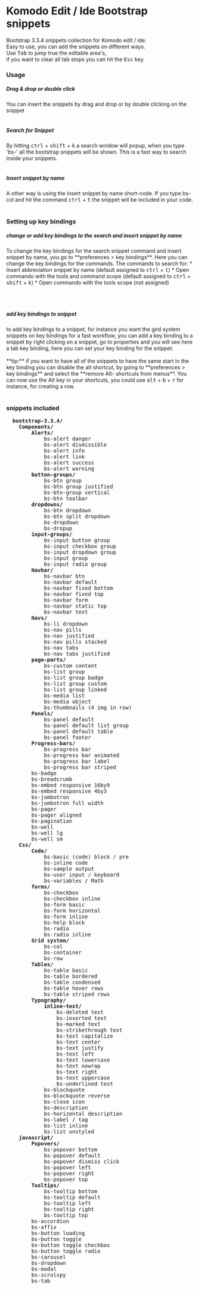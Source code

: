Komodo Edit / Ide Bootstrap snippets
=========================

Bootstrap 3.3.4 snippets collection for Komodo edit / ide.   
Easy to use, you can add the snippets on different ways.
<br>
Use <kbd>Tab</kbd> to jump true the editable area's,  
if you want to clear all tab stops you can hit the <kbd>Esc</kbd> key.

<h3>Usage</h3>
<h5>Drag & drop or double click</h5>
You can insert the snippets by drag and drop or by double clicking on the snippet
<br><br>
<h5>Search for Snippet</h5>
By hitting <kbd>ctrl</kbd> + <kbd>shift</kbd> + <kbd>k</kbd> a search window will popup, when you type 'bs-' all the bootstrap snippets will be shown.
This is a fast way to search inside your snippets.
<br><br>
<h5>Insert snippet by name</h5>
A other way is using the insert snippet by name short-code.  
If you type bs-col and hit the command <kbd>ctrl</kbd> + <kbd>t</kbd> the snippet will be included in your code.
<br><br>
<h3>Setting up key bindings</h3>
<h5>change or add key bindings to the search and insert snippet by name</h5>
To change the key bindings for the search snippet command and insert snippet by name,  
you go to **preferences > key bindings**. Here you can change the key bindings for the commands.  
The commands to search for:  
* Insert abbreviation snippet by name (default assigned to <kbd>ctrl</kbd> + <kbd>t</kbd>)
* Open commando with the tools and command scope (default assigned to <kbd>ctrl</kbd> + <kbd>shift</kbd> + <kbd>k</kbd>)
* Open commando with the tools scope (not assigned)

<br><br>
<h5>add key bindings to snippet</h5>
to add key bindings to a snippet, for instance you want the gird system snippets on key bindings for a fast workflow, 
you can add a key binding to a snippet by right clicking on a snippet, go to properties and you will see here a tab key binding,
here you can set your key binding for the snippet.
<br><br>**tip:** if you want to have all of the snippets to have the same start in the key binding you can disable the alt shortcut,
by going to **preferences > key bindings** and select the **remove Alt-<letter> shortcuts from menus**.  
You can now use the Alt key in your shortcuts, you could use <kbd>alt</kbd> + <kbd>b</kbd>  + <kbd>r</kbd> for instance, for creating a row.
  <br><br>
  <h3>snippets included</h3>
  <pre>
  <b>bootstrap-3.3.4/</b>
	<b>Components/</b> 
		<b>Alerts/</b>
			bs-alert danger
			bs-alert dismissible
			bs-alert info
			bs-alert link
			bs-alert success
			bs-alert warning
		<b>button-groups/</b>
			bs-btn group
			bs-btn group justified
			bs-btn-group vertical
			bs-btn toolbar
		<b>dropdowns/</b>
			bs-btn dropdown
			bs-btn split dropdown
			bs-dropdown
			bs-dropup
		<b>input-groups/</b>
			bs-input button group
			bs-input checkbox group
			bs-input dropdown group
			bs-input group
			bs-input radio group
		<b>Navbar/</b>
			bs-navbar btn
			bs-navbar default
			bs-navbar fixed bottom
			bs-navbar fixed top
			bs-navbar form
			bs-navbar static top
			bs-navbar text
		<b>Navs/</b>
			bs-li dropdown
			bs-nav pills
			bs-nav justified
			bs-nav pills stacked
			bs-nav tabs
			bs-nav tabs justified
		<b>page-parts/</b>
			bs-custom content
			bs-list group
			bs-list group badge
			bs-list group custom
			bs-list group linked
			bs-media list
			bs-media object
			bs-thumbnails (4 img in row)
		<b>Panels/</b>
			bs-panel default
			bs-panel default list group
			bs-panel default table
			bs-panel footer
		<b>Progress-bars/</b>
			bs-progress bar
			bs-progress bar animated
			bs-progress bar label
			bs-progress bar striped
		bs-badge
		bs-breadcrumb
		bs-embed responsive 16by9
		bs-embed responsive 4by3
		bs-jumbotron
		bs-jumbotron full width
		bs-pager
		bs-pager aligned
		bs-pagination
		bs-well
		bs-well lg
		bs-well sm
	<b>Css/</b>
		<b>Code/</b>
			bs-basic (code) block / pre
			bs-inline code
			bs-sample output
			bs-user input / keyboard
			bs-variables / Math
		<b>forms/</b>
			bs-checkbox
			bs-checkbox inline
			bs-form basic
			bs-form horizontal
			bs-form inline
			bs-help block
			bs-radio
			bs-radio inline
		<b>Grid system/</b>
			bs-col
			bs-container
			bs-row
		<b>Tables/</b>
			bs-table basic
			bs-table bordered
			bs-table condensed
			bs-table hover rows
			bs-table striped rows
		<b>Typography/</b>
			<b>inline-text/</b>
				bs-deleted text
				bs-inserted text
				bs-marked text
				bs-strikethrough text
				bs-text capitalize
				bs-text center
				bs-text justify
				bs-text left
				bs-text lowercase
				bs-text nowrap
				bs-text right
				bs-text uppercase
				bs-underlined text
			bs-blockquote
			bs-blockquote reverse
			bs-close icon
			bs-description
			bs-horizontal description
			bs-label / tag
			bs-list inline
			bs-list unstyled
	<b>javascript/</b>
		<b>Popovers/</b>
			bs-popover bottom
			bs-popover default
			bs-popover dismiss click
			bs-popover left
			bs-popover right
			bs-popover top
		<b>Tooltips/</b>
			bs-tooltip bottom
			bs-tooltip default
			bs-tooltip left
			bs-tooltip right
			bs-tooltip top
		bs-accordion
		bs-affix
		bs-button loading
		bs-button toggle
		bs-button toggle checkbox
		bs-button toggle radio
		bs-carousel
		bs-dropdown
		bs-modal
		bs-scrolspy
		bs-tab
  
  </pre>
